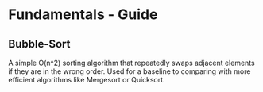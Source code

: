 # Fundamentals - Guide

## Bubble-Sort
A simple O(n^2) sorting algorithm that repeatedly swaps adjacent elements if they are in the wrong order. Used for a baseline to comparing with more efficient algorithms like Mergesort or Quicksort.